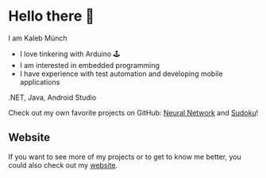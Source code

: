 # Hello there 👋

I am Kaleb Münch  
- I love tinkering with Arduino 🕹️ 
- I am interested in embedded programming
- I have experience with test automation and developing mobile applications

.NET, Java, Android Studio

Check out my own favorite projects on GitHub: [Neural Network](https://github.com/KaMuench/neuronales-netz) and [Sudoku](https://github.com/KaMuench/sudoku)!  

## Website
If you want to see more of my projects or to get to know me better, you could also check out my [website](https://kamuench.github.io/blog/).

